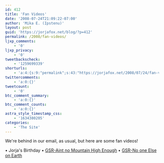 ```yaml
---
id: 412
title: 'Fan Videos'
date: '2008-07-24T21:09:22-07:00'
author: 'Mika E. (Ipstenu)'
layout: post
guid: 'https://jorjafox.net/blog/?p=412'
permalink: /2008/fan-videos/
ljxp_comments:
    - '0'
ljxp_privacy:
    - '0'
tweetbackscheck:
    - '1259699339'
shorturls:
    - 'a:4:{s:9:"permalink";s:43:"https://jorjafox.net/2008/07/24/fan-videos/";s:7:"tinyurl";s:25:"http://tinyurl.com/nhrr92";s:4:"isgd";s:18:"http://is.gd/52X7W";s:5:"bitly";s:20:"http://bit.ly/8XAsTV";}'
twittercomments:
    - 'a:0:{}'
tweetcount:
    - '0'
btc_comment_summary:
    - 'a:0:{}'
btc_comment_counts:
    - 'a:0:{}'
astra_style_timestamp_css:
    - '1634380205'
categories:
    - 'The Site'
---
```


We're behind in our email, as usual, but here are some fan videos!

&bull; Jorja's Birthday
&bull; <a href="http://www.youtube.com/watch?v=WbqRGY7mGqo">GSR-Aint no Mountain High Enough</a>
&bull; <a href="http://www.youtube.com/watch?v=cO1aRRptlfc">GSR-No one Else on Earth</a>
